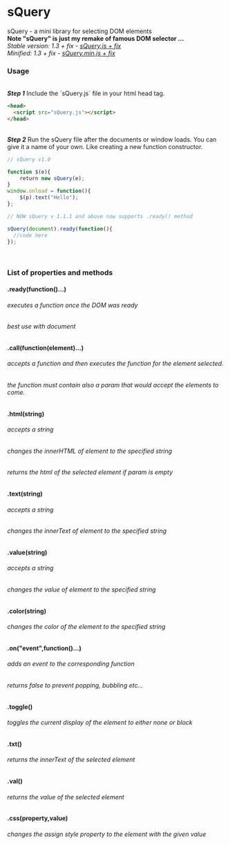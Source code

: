 # sQuery
sQuery - a mini library for selecting DOM elements
<br />
<b> Note "sQuery" is just my remake of famous DOM selector ... </b>
<br />
<i> Stable version: 1.3 + fix - <a href="https://cdn.rawgit.com/pvzzombs/sQuery/master/lib/sQuery.js">sQuery.js + fix</a></i>
<br />
<i> Minified: 1.3 + fix - <a href="https://cdn.rawgit.com/pvzzombs/sQuery/master/lib/Squery.min.js">sQuery.min.js + fix</a></i>
  <br />
### Usage
<br />
<b><i>Step 1</i></b> Include the `sQuery.js` file in your html head tag.

```html
<head>
  <script src="sQuery.js"></script>
</head>
```

<br />
<b><i>Step 2</i></b> Run the sQuery file after the documents or window loads.
You can give it a name of your own. Like creating a new function constructor.

```javascript
// sQuery v1.0

function $(e){
    return new sQuery(e);
}
window.onload = function(){
    $(p).text("Hello");
};

// NOW sQuery v 1.1.1 and above now supports .ready() method

sQuery(document).ready(function(){
  //code here
});
```

<br />

### List of properties and methods

#### .ready(function()...)
###### executes a function once the DOM was ready
###### best use with document

#### .call(function(element)...)
###### accepts a function and then executes the function for the element selected.
###### the function must contain also a param that would accept the elements to come.

#### .html(string)
###### accepts a string
###### changes the innerHTML of element to the specified string
###### returns the html of the selected element if param is empty

#### .text(string)
###### accepts a string
###### changes the innerText of element to the specified string

#### .value(string)
###### accepts a string
###### changes the value of element to the specified string

#### .color(string)
###### changes the color of the element to the specified string

#### .on("event",function()...)
###### adds an event to the corresponding function
###### returns false to prevent popping, bubbling etc...

#### .toggle()
###### toggles the current display of the element to either none or block

#### .txt()
###### returns the innerText of the selected element

#### .val()
###### returns the value of the selected element

#### .css(property,value)
###### changes the assign style property to the element with the given value
